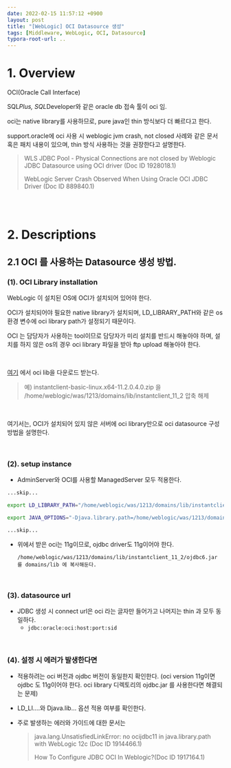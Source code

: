 ```yaml
---
date: 2022-02-15 11:57:12 +0900
layout: post
title: "[WebLogic] OCI Datasource 생성"
tags: [Middleware, WebLogic, OCI, Datasource]
typora-root-url: ..
---
```



# 1. Overview

OCI(Oracle Call Interface)

SQL*Plus, SQL*Developer와 같은 oracle db 접속 툴이 oci 임.

oci는 native library를 사용하므로, pure java인 thin 방식보다 더 빠르다고 한다.

support.oracle에 oci 사용 시 weblogic jvm crash, not closed 사례와 같은 문서 혹은 패치 내용이 있으며, thin 방식 사용하는 것을 권장한다고 설명한다.

> WLS JDBC Pool - Physical Connections are not closed by Weblogic JDBC Datasource using OCI driver (Doc ID 1928018.1)
>
> WebLogic Server Crash Observed When Using Oracle OCI JDBC Driver (Doc ID 889840.1)


<br><br>


# 2. Descriptions

## 2.1 OCI 를 사용하는 Datasource 생성 방법.

### (1). OCI Library installation

WebLogic 이 설치된 OS에 OCI가 설치되어 있어야 한다.

OCI가 설치되어야 필요한 native library가 설치되며, LD_LIBRARY_PATH와 같은 os 환경 변수에 oci library path가 설정되기 때문이다.

OCI 는 담당자가 사용하는 tool이므로 담당자가 미리 설치를 반드시 해놓아야 하며, 설치를 하지 않은 os의 경우 oci library 파일을 받아 ftp upload 해놓아야 한다.

<br>

[여기](http://www.oracle.com/technetwork/database/features/instant-client/index-097480.html) 에서 oci lib을 다운로드 받는다.

>  예) instantclient-basic-linux.x64-11.2.0.4.0.zip 을 /home/weblogic/was/1213/domains/lib/instantclient_11_2 압축 해제

<br>

여기서는, OCI가 설치되어 있지 않은 서버에 oci library만으로 oci datasource 구성 방법을 설명한다.

<br>

### (2). setup instance

* AdminServer와 OCI를 사용할 ManagedServer 모두 적용한다.

```sh
...skip...

export LD_LIBRARY_PATH="/home/weblogic/was/1213/domains/lib/instantclient_11_2:${LD_LIBRARY_PTH}"

export JAVA_OPTIONS="-Djava.library.path=/home/weblogic/was/1213/domains/lib/instantclient_11_2 ${JAVA_OPTIONS}"

...skip...
```


* 위에서 받은 oci는 11g이므로, ojdbc driver도 11g이어야 한다.

  `/home/weblogic/was/1213/domains/lib/instantclient_11_2/ojdbc6.jar 를 domains/lib 에 복사해둔다.`

<br>

### (3). datasource url

* JDBC 생성 시 connect url은 oci 라는 글자만 들어가고 나머지는 thin 과 모두 동일하다.
  * `jdbc:oracle:oci:host:port:sid `

<br>

### (4). 설정 시 에러가 발생한다면

* 적용하려는 oci 버전과 ojdbc 버전이 동일한지 확인한다. (oci version 11g이면 ojdbc 도 11g이어야 한다. oci library 디렉토리의 ojdbc.jar 를 사용한다면 해결되는 문제)

* LD_LI....와 Djava.lib... 옵션 적용 여부를 확인한다.

* 주로 발생하는 에러와 가이드에 대한 문서는

  > java.lang.UnsatisfiedLinkError: no ocijdbc11 in java.library.path with WebLogic 12c (Doc ID 1914466.1)
  >
  > How To Configure JDBC OCI In Weblogic?(Doc ID 1917164.1)
